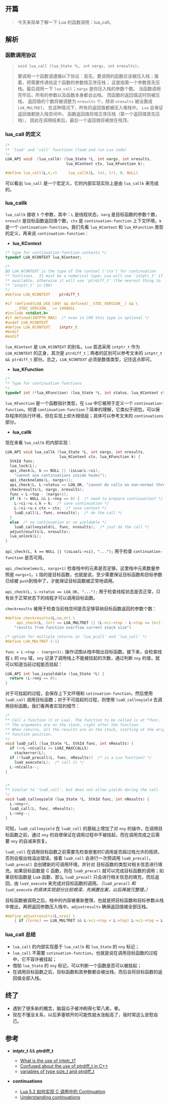 ## 开篇
> 今天来简单了解一下 Lua 的函数调用：lua_call。

## 解析

### 函数调用协议
> `void lua_call (lua_State *L, int nargs, int nresults);`
> 
> 要调用一个函数请遵循以下协议：首先，要调用的函数应该被压入栈；接着，把需要传递给这个函数的参数按正序压栈； 这是指第一个参数首先压栈。最后调用一下 `lua_call`；`nargs` 是你压入栈的参数个数。 当函数调用完毕后，所有的参数以及函数本身都会出栈。 而函数的返回值这时则被压栈。 返回值的个数将被调整为 `nresults` 个，除非 `nresults` 被设置成 `LUA_MULTRET`。 在这种情况下，所有的返回值都被压入堆栈中。 `Lua` 会保证返回值都放入栈空间中。 函数返回值将按正序压栈（第一个返回值首先压栈）， 因此在调用结束后，最后一个返回值将被放在栈顶。


### lua_call 的定义

``` c
/*
** 'load' and 'call' functions (load and run Lua code)
*/
LUA_API void  (lua_callk) (lua_State *L, int nargs, int nresults,
                           lua_KContext ctx, lua_KFunction k);

#define lua_call(L,n,r)		lua_callk(L, (n), (r), 0, NULL)
```

可以看出 `lua_call` 是一个宏定义，它的内部实现实际上是由 `lua_callk` 来完成的。


### lua_callk 

`lua_callk` 接收 `5` 个参数，其中：`L` 是线程状态，`narg` 是目标函数的参数个数，`nresult` 是目标函数返回值个数，`ctx` 是 `continuation-function` 上下文环境，`k` 是一个 `continuation-function`。我们先看 `lua_KContext` 和 `lua_KFunction` 类型的定义，再来说 `continuation-function`：

- **lua_KContext**

``` c
/* type for continuation-function contexts */
typedef LUA_KCONTEXT lua_KContext;

/*
@@ LUA_KCONTEXT is the type of the context ('ctx') for continuation
** functions.  It must be a numerical type; Lua will use 'intptr_t' if
** available, otherwise it will use 'ptrdiff_t' (the nearest thing to
** 'intptr_t' in C89)
*/
#define LUA_KCONTEXT	ptrdiff_t

#if !defined(LUA_USE_C89) && defined(__STDC_VERSION__) && \
    __STDC_VERSION__ >= 199901L
#include <stdint.h>
#if defined(INTPTR_MAX)  /* even in C99 this type is optional */
#undef LUA_KCONTEXT
#define LUA_KCONTEXT	intptr_t
#endif
#endif
``` 

`lua_KContext` 是 `LUA_KCONTEXT` 的别名，`Lua` 首选采用 `intptr_t` 作为 `LUA_KCONTEXT` 的正身，其次是 `ptrdiff_t`；两者的区别可以参考文末的 `intptr_t && ptrdiff_t` 部分。总之，`LUA_KCONTEXT` 必须是数值类型，记住这点即可。


- **lua_KFunction**

``` c
/*
** Type for continuation functions
*/
typedef int (*lua_KFunction) (lua_State *L, int status, lua_KContext ctx);
```

`lua_KFunction` 是一个函数指针类型，在 `Lua` 中它被用于定义一个 `continuation-function`。何谓 `continuation-function`？简单的理解，它类似于闭包，可以保存程序的执行环境，但在实现上却大相径庭；具体可以参考文末的 `continuations` 部分。


- **lua_callk**

现在来看 `lua_callk` 的内部实现：

``` c
LUA_API void lua_callk (lua_State *L, int nargs, int nresults,
                        lua_KContext ctx, lua_KFunction k) {
  StkId func;
  lua_lock(L);
  api_check(L, k == NULL || !isLua(L->ci),
    "cannot use continuations inside hooks");
  api_checknelems(L, nargs+1);
  api_check(L, L->status == LUA_OK, "cannot do calls on non-normal thread");
  checkresults(L, nargs, nresults);
  func = L->top - (nargs+1);
  if (k != NULL && L->nny == 0) {  /* need to prepare continuation? */
    L->ci->u.c.k = k;  /* save continuation */
    L->ci->u.c.ctx = ctx;  /* save context */
    luaD_call(L, func, nresults);  /* do the call */
  }
  else  /* no continuation or no yieldable */
    luaD_callnoyield(L, func, nresults);  /* just do the call */
  adjustresults(L, nresults);
  lua_unlock(L);
}
```

`api_check(L, k == NULL || !isLua(L->ci), "...");` 用于检查 `continuation-function` 是否可用。

`api_checknelems(L, nargs+1)` 检查栈中的元素是否足够，这里栈中元素数量参照是 `nargs+1`，`1` 指的是目标函数，也就是说，至少需要保证目标函数和目标参数已经被 `push`到栈中了，才能保证目标函数被正常地调用。

`api_check(L, L->status == LUA_OK, "...");` 用于检查线程状态是否正常，只有处于正常状态下的线程才可以调用目标函数。

`checkresults` 被用于检查当前栈空间是否足够容纳目标函数返回的参数个数：

``` c
#define checkresults(L,na,nr) \
     api_check(L, (nr) == LUA_MULTRET || (L->ci->top - L->top >= (nr) - (na)), \
	"results from function overflow current stack size")

/* option for multiple returns in 'lua_pcall' and 'lua_call' */
#define LUA_MULTRET	(-1)
```

`func = L->top - (nargs+1);` 操作试图从栈中取出目标函数。接下来，会检查线程 `L` 的 `nny` 域，`nny` 记录了调用栈上不能被挂起的次数，通过判断 `nny` 的值，就可以知道当前过程能否挂起：

``` c
LUA_API int lua_isyieldable (lua_State *L) {
  return (L->nny == 0);
}
```

对于可挂起的过程，会保存上下文环境和 `cotinuation-function`，然后使用 `luaD_call` 调用目标函数；对于不可挂起的过程，则使用 `luaD_callnoyield` 去调用目标函数。我们看两者实现的细节：

``` c
/*
** Call a function (C or Lua). The function to be called is at *func.
** The arguments are on the stack, right after the function.
** When returns, all the results are on the stack, starting at the original
** function position.
*/
void luaD_call (lua_State *L, StkId func, int nResults) {
  if (++L->nCcalls >= LUAI_MAXCCALLS)
    stackerror(L);
  if (!luaD_precall(L, func, nResults))  /* is a Lua function? */
    luaV_execute(L);  /* call it */
  L->nCcalls--;
}


/*
** Similar to 'luaD_call', but does not allow yields during the call
*/
void luaD_callnoyield (lua_State *L, StkId func, int nResults) {
  L->nny++;
  luaD_call(L, func, nResults);
  L->nny--;
}
```

可知，`luaD_callnoyield` 在 `luaD_call` 的基础上增加了对 `nny` 的操作，在调用目标函数之前，通过 `nny` 的自增保证在调用过程中不被挂起，而在调用完成之后需要 `nny` 的自减来恢复。

`luaD_call` 在调用目标函数之前需要先检查嵌套的C调用是否超过栈允许的瓶颈，否则会报出栈溢出错误。接着 `luaD_call` 会进行一次预调用 `luaD_precall`，`luaD_precall` 会创建新的可调用环境，并针对 目标函数的类型对相关信息进行填充。如果目标函数是 C 函数，则在 `luaD_precall` 就可以完成目标函数的调用；如果目标函数是 Lua 函数，那么 `luaD_precall` 只会进行相关信息的填充，而后返回，由 `luaV_execute` 来完成对目标函数的调用。*（`luaD_precall` 和 `luaV_execute` 的具体实现部分比较艰深，先搁置在案，以后再拨冗整理。）*

目标函数被调用之后，栈中的内容被重新整理，也就是把目标函数和目标参数从栈中推出，再把返回参数压入栈中。`adjustresults` 确保返回值被全部压栈。

``` c
#define adjustresults(L,nres) \
    { if ((nres) == LUA_MULTRET && L->ci->top < L->top) L->ci->top = L->top; }
```


### lua_call 总结

- `lua_call` 的内部实现基于 `lua_callk` 和 `lua_State` 的 `nny` 标记；
- `lua_call` 不需要 `cotinuation-function`，也就是说在调用目标函数的过程中，它不容许被挂起；
- 借助 `lua_State` 的 `nny` 标记，可以判断一个函数是否可以被挂起；
- 在调用目标函数之后，目标函数和其参数都会被出栈，而后会将目标函数的返回值全部入栈。


## 终了
- 遇到了很多新的概念，脑袋瓜子被冲刷得七荤八素，晕。
- 现在不懂没关系，以后茅塞顿开的可能性就水涨船高了，我时常这么安慰自己。

## 参考

- **intptr_t** && **ptrdiff_t**
	- [What is the use of intptr_t?](http://stackoverflow.com/questions/35071200/what-is-the-use-of-intptr-t)
	- [Confused about the use of ptrdiff_t in C++](http://stackoverflow.com/questions/14307844/confused-about-the-use-of-ptrdiff-t-in-c)
	- [variables of type size_t and ptrdiff_t](http://stackoverflow.com/questions/7956763/variables-of-type-size-t-and-ptrdiff-t)

- **continuations**
	- [Lua 5.2 如何实现 C 调用中的 Continuation](http://blog.codingnow.com/2012/06/continuation_in_lua_52.html)
	- [Understanding continuations](http://lambda-the-ultimate.org/node/86)